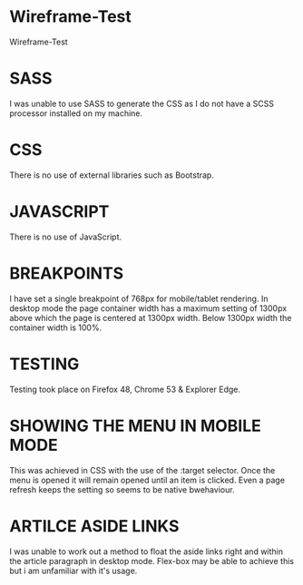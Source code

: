 # Wireframe-Test
Wireframe-Test


SASS
====
I was unable to use SASS to generate the CSS as I do not have a SCSS processor installed on my machine.

CSS
===
There is no use of external libraries such as Bootstrap.

JAVASCRIPT
==========
There is no use of JavaScript.

BREAKPOINTS
===========
I have set a single breakpoint of 768px for mobile/tablet rendering. In desktop mode the page container width has a maximum
setting of 1300px above which the page is centered at 1300px width. Below 1300px width the container width is 100%.

TESTING
=======
Testing took place on Firefox 48, Chrome 53 & Explorer Edge.

SHOWING THE MENU IN MOBILE MODE
===============================
This was achieved in CSS with the use of the :target selector. Once the menu is opened it will remain opened until an item is 
clicked. Even a page refresh keeps the setting so seems to be native bwehaviour.

ARTILCE ASIDE LINKS
===================
I was unable to work out a method to float the aside links right and within the article paragraph in desktop mode. Flex-box may be able to achieve this but i  am unfamiliar with it's usage.
